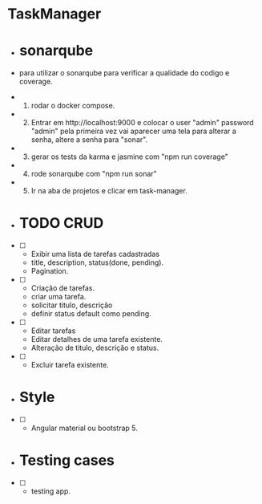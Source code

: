 # TaskManager

- # sonarqube
- para utilizar o sonarqube para verificar a qualidade do codigo e coverage.
- 1. rodar o docker compose.
- 2. Entrar em http://localhost:9000 e colocar o user "admin" password "admin" pela primeira vez
vai aparecer uma tela para alterar a senha, altere a senha para "sonar".
- 3. gerar os tests da karma e jasmine com "npm run coverage"
- 4. rode sonarqube com "npm run sonar"
- 5. Ir na aba de projetos e clicar em task-manager.

- # TODO CRUD

- [ ] - Exibir uma lista de tarefas cadastradas
  - title, description, status(done, pending).
  - Pagination.
- [ ] - Criação de tarefas.
  - criar uma tarefa.
  - solicitar titulo, descrição
  - definir status default como pending.
- [ ] - Editar tarefas
  - Editar detalhes de uma tarefa existente.
  - Alteração de titulo, descrição e status.
- [ ] - Excluir tarefa existente.

- # Style
- [ ] - Angular material ou bootstrap 5.

- # Testing cases
- [ ] - testing app.
